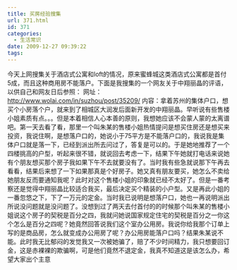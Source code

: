 ```yaml
---
title: 买房经验搜集
url: 371.html
id: 371
categories:
  - 生活常识
date: 2009-12-27 09:39:22
tags:
---
```


今天上网搜集关于酒店式公寓和loft的情况，原来蜜蜂城这类酒店式公寓都是首付5成，而且这种商用房不能落户。下面是我搜集的一个网友关于中翔丽晶的评语，以供自己和网友日后参照： 网址：http://www.wolai.com/in/suzhou/post/35209/ 内容：拿着苏州的集体户口，想买个小房落个户，就来到了相城区大润发后面新开发的中翔丽晶。早听说有些售楼小姐素质有点。。。但是本着相信人心本善的原则，我想她应该不会蒙人蒙的太离谱吧。第一天去看了看，那里一个叫朱某的售楼小姐热情提问是想买住房还是想买来投资，我说住啊，是想落户口的，她说小于75平方是不能落户口的，我说我是集体户口就是落一下，已经到派出所去问过了，答复是可以的。于是她地推荐了一个四楼挑高的户型，听起来很不错，就说回去考虑一下，结果下午她就打电话来说她有个朋友想买那个房子我如果下午不去就要没有了。当时我有些急就说那下午再去看看，结果后来想了一下如果那真是个好房子。她又真有朋友要买，她怎么不卖给她朋友反而要通知我呢？此时对这个售楼小姐的印象就已经不太好了。但是一番考察还是觉得中翔丽晶比较适合我买，最后决定买个精装的小户型。又是再此小姐的一番忽悠之下，下了一万元的定金。当时我已说明是想落户口，她也一再说明派出所说没问题就是没问题了。没想到过了两天去付首付的的时候那个叫朱某的售楼小姐说这个房子的契税是百分之四，我就问她说国家规定住宅的契税是百分之一你这个怎么是百分之四呢？她竟然回答说我们这个室办公用房。我说你给我那个订单上写的是商品房，怎么就变成办公用房了呢？办公用房能落户口吗？结果朱某说不能。此时我无比郁闷的发觉我又一次被她骗了，赔了不少时间精力，我只想要回订金，这是赤裸裸的欺骗啊，可是他们竟然不退定金，我真不知道这是该怎么办，希望大家出个主意